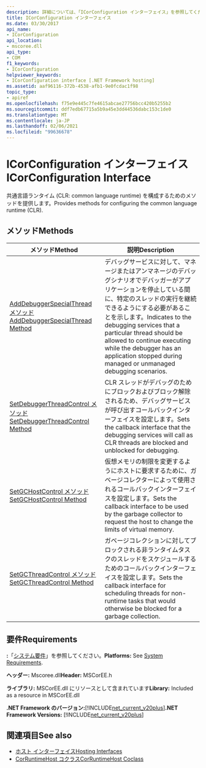 ```yaml
---
description: 詳細については、「ICorConfiguration インターフェイス」を参照してください。
title: ICorConfiguration インターフェイス
ms.date: 03/30/2017
api_name:
- ICorConfiguration
api_location:
- mscoree.dll
api_type:
- COM
f1_keywords:
- ICorConfiguration
helpviewer_keywords:
- ICorConfiguration interface [.NET Framework hosting]
ms.assetid: aaf96116-372b-4538-afb1-9e0fcdac1f98
topic_type:
- apiref
ms.openlocfilehash: f75e9e445c7fe4615abcae27756bcc420b5255b2
ms.sourcegitcommit: ddf7edb67715a5b9a45e3dd44536dabc153c1de0
ms.translationtype: MT
ms.contentlocale: ja-JP
ms.lasthandoff: 02/06/2021
ms.locfileid: "99636678"
---
```

# <a name="icorconfiguration-interface"></a><span data-ttu-id="79a0a-103">ICorConfiguration インターフェイス</span><span class="sxs-lookup"><span data-stu-id="79a0a-103">ICorConfiguration Interface</span></span>

<span data-ttu-id="79a0a-104">共通言語ランタイム (CLR: common language runtime) を構成するためのメソッドを提供します。</span><span class="sxs-lookup"><span data-stu-id="79a0a-104">Provides methods for configuring the common language runtime (CLR).</span></span>  
  
## <a name="methods"></a><span data-ttu-id="79a0a-105">メソッド</span><span class="sxs-lookup"><span data-stu-id="79a0a-105">Methods</span></span>  
  
|<span data-ttu-id="79a0a-106">メソッド</span><span class="sxs-lookup"><span data-stu-id="79a0a-106">Method</span></span>|<span data-ttu-id="79a0a-107">説明</span><span class="sxs-lookup"><span data-stu-id="79a0a-107">Description</span></span>|  
|------------|-----------------|  
|[<span data-ttu-id="79a0a-108">AddDebuggerSpecialThread メソッド</span><span class="sxs-lookup"><span data-stu-id="79a0a-108">AddDebuggerSpecialThread Method</span></span>](icorconfiguration-adddebuggerspecialthread-method.md)|<span data-ttu-id="79a0a-109">デバッグサービスに対して、マネージまたはアンマネージのデバッグシナリオでデバッガーがアプリケーションを停止している間に、特定のスレッドの実行を継続できるようにする必要があることを示します。</span><span class="sxs-lookup"><span data-stu-id="79a0a-109">Indicates to the debugging services that a particular thread should be allowed to continue executing while the debugger has an application stopped during managed or unmanaged debugging scenarios.</span></span>|  
|[<span data-ttu-id="79a0a-110">SetDebuggerThreadControl メソッド</span><span class="sxs-lookup"><span data-stu-id="79a0a-110">SetDebuggerThreadControl Method</span></span>](icorconfiguration-setdebuggerthreadcontrol-method.md)|<span data-ttu-id="79a0a-111">CLR スレッドがデバッグのためにブロックおよびブロック解除されるため、デバッグサービスが呼び出すコールバックインターフェイスを設定します。</span><span class="sxs-lookup"><span data-stu-id="79a0a-111">Sets the callback interface that the debugging services will call as CLR threads are blocked and unblocked for debugging.</span></span>|  
|[<span data-ttu-id="79a0a-112">SetGCHostControl メソッド</span><span class="sxs-lookup"><span data-stu-id="79a0a-112">SetGCHostControl Method</span></span>](icorconfiguration-setgchostcontrol-method.md)|<span data-ttu-id="79a0a-113">仮想メモリの制限を変更するようにホストに要求するために、ガベージコレクターによって使用されるコールバックインターフェイスを設定します。</span><span class="sxs-lookup"><span data-stu-id="79a0a-113">Sets the callback interface to be used by the garbage collector to request the host to change the limits of virtual memory.</span></span>|  
|[<span data-ttu-id="79a0a-114">SetGCThreadControl メソッド</span><span class="sxs-lookup"><span data-stu-id="79a0a-114">SetGCThreadControl Method</span></span>](icorconfiguration-setgcthreadcontrol-method.md)|<span data-ttu-id="79a0a-115">ガベージコレクションに対してブロックされる非ランタイムタスクのスレッドをスケジュールするためのコールバックインターフェイスを設定します。</span><span class="sxs-lookup"><span data-stu-id="79a0a-115">Sets the callback interface for scheduling threads for non-runtime tasks that would otherwise be blocked for a garbage collection.</span></span>|  
  
## <a name="requirements"></a><span data-ttu-id="79a0a-116">要件</span><span class="sxs-lookup"><span data-stu-id="79a0a-116">Requirements</span></span>  

 <span data-ttu-id="79a0a-117">**:**「[システム要件](../../get-started/system-requirements.md)」を参照してください。</span><span class="sxs-lookup"><span data-stu-id="79a0a-117">**Platforms:** See [System Requirements](../../get-started/system-requirements.md).</span></span>  
  
 <span data-ttu-id="79a0a-118">**ヘッダー:** Mscoree.dll</span><span class="sxs-lookup"><span data-stu-id="79a0a-118">**Header:** MSCorEE.h</span></span>  
  
 <span data-ttu-id="79a0a-119">**ライブラリ:** MSCorEE.dll にリソースとして含まれています</span><span class="sxs-lookup"><span data-stu-id="79a0a-119">**Library:** Included as a resource in MSCorEE.dll</span></span>  
  
 <span data-ttu-id="79a0a-120">**.NET Framework のバージョン:**[!INCLUDE[net_current_v20plus](../../../../includes/net-current-v20plus-md.md)]</span><span class="sxs-lookup"><span data-stu-id="79a0a-120">**.NET Framework Versions:** [!INCLUDE[net_current_v20plus](../../../../includes/net-current-v20plus-md.md)]</span></span>  
  
## <a name="see-also"></a><span data-ttu-id="79a0a-121">関連項目</span><span class="sxs-lookup"><span data-stu-id="79a0a-121">See also</span></span>

- [<span data-ttu-id="79a0a-122">ホスト インターフェイス</span><span class="sxs-lookup"><span data-stu-id="79a0a-122">Hosting Interfaces</span></span>](hosting-interfaces.md)
- [<span data-ttu-id="79a0a-123">CorRuntimeHost コクラス</span><span class="sxs-lookup"><span data-stu-id="79a0a-123">CorRuntimeHost Coclass</span></span>](corruntimehost-coclass.md)
